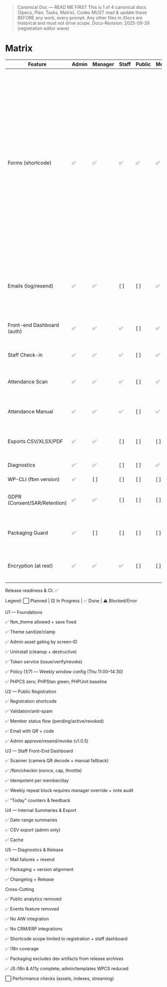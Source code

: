 > Canonical Doc — READ ME FIRST
> This is 1 of 4 canonical docs (Specs, Plan, Tasks, Matrix).
> Codex MUST read & update these BEFORE any work, every prompt.
> Any other files in /Docs are historical and must not drive scope.
> Docs-Revision: 2025-09-26 (registration editor wave)

# Matrix

| Feature | Admin | Manager | Staff | Public | Mobile | A11y | Security | PHPCS | PHPStan | Unit | Integration | E2E | Docs | Notes |
| --- | --- | --- | --- | --- | --- | --- | --- | --- | --- | --- | --- | --- | --- | --- |
| Forms (shortcode) | ✅ | ✅ | ✅ | ✅ | ✅ | ✅ | ✅ | ✅ | ✅ | ✅ | ✅ | [ ] | ✅ | v1.1.1: shortcode hardened + admin approval/resend coverage; v1.4.0 editor modal preview + upload/consent hardening; v1.5.0 toolbar coverage + sanitized preview warnings; v1.7.0 conditional visibility phase-2 (groups, AND/OR, multi-action); v1.8.0 rule import/export + presets + perf/a11y; v1.9.0 import diff viewer + debugger timing traces |
| Emails (log/resend) | ✅ | ✅ | [ ] | [ ] | ✅ | ✅ | ✅ | ✅ | ✅ | ✅ | [ ] | [ ] | ✅ | v1.1.1: diagnostics resend log with rate limiting; v1.5.0: welcome/admin emails escaped + review link guards |
| Front-end Dashboard (auth) | ✅ | ✅ | ✅ | [ ] | ✅ | ✅ | ✅ | ✅ | ✅ | ✅ | [ ] | [ ] | ✅ | v1.1.1: scanner UI + REST nonce/throttle coverage |
| Staff Check-in | ✅ | ✅ | ✅ | [ ] | ✅ | ✅ | ✅ | ✅ | ✅ | ✅ | ✅ | [ ] | ✅ | v1.1.1: /fbm/checkin throttling + override audit |
| Attendance Scan | ✅ | ✅ | ✅ | [ ] | ✅ | ✅ | ✅ | ✅ | ✅ | ✅ | [ ] | [ ] | ✅ | v1.1.1: camera module + duplicate feedback |
| Attendance Manual | ✅ | ✅ | ✅ | [ ] | ✅ | ✅ | ✅ | ✅ | ✅ | ✅ | ✅ | [ ] | ✅ | v1.1.1: manual fallback + manager override workflow |
| Exports CSV/XLSX/PDF | ✅ | ✅ | [ ] | [ ] | [ ] | [ ] | ✅ | ✅ | ✅ | ✅ | [ ] | [ ] | ✅ | v1.0.10: streaming CSV with cache + BOM |
| Diagnostics | ✅ | ✅ | [ ] | [ ] | ✅ | ✅ | ✅ | ✅ | ✅ | ✅ | [ ] | [ ] | ✅ | Token probe, mail failure log, resend gating |
| WP-CLI (fbm version) | ✅ | [ ] | [ ] | [ ] | [ ] | [ ] | ✅ | ✅ | ✅ | ✅ | [ ] | [ ] | ✅ | [Tasks](Tasks.md) |
| GDPR (Consent/SAR/Retention) | ✅ | ✅ | [ ] | [ ] | [ ] | [ ] | ✅ | ✅ | ✅ | ✅ | [ ] | [ ] | ✅ | v1.0.10: WP privacy exporter/eraser hooks + policy text. |
| Packaging Guard | ✅ | [ ] | [ ] | [ ] | [ ] | [ ] | ✅ | ✅ | ✅ | ✅ | ✅ | [ ] | ✅ | v1.1.1: bin/package.sh manifest + version alignment |
| Encryption (at rest) | ✅ | ✅ | ✅ | [ ] | [ ] | [ ] | ✅ | ✅ | ✅ | ✅ | ✅ | [ ] | ✅ | Envelope encryption with AES-256-GCM + HKDF master key (v1.3.0) |



Release readiness & CI: ✅


Legend: ⬜ Planned | 🟨 In Progress | ✅ Done | ⚠️ Blocked/Error

U1 — Foundations

✅ fbm_theme allowed + save fixed

✅ Theme sanitize/clamp

✅ Admin asset gating by screen-ID

✅ Uninstall (cleanup + destructive)

✅ Token service (issue/verify/revoke)

✅ Policy (1/7) — Weekly window config (Thu 11:00–14:30)

✅ PHPCS zero; PHPStan green; PHPUnit baseline

U2 — Public Registration

✅ Registration shortcode

✅ Validation/anti-spam

✅ Member status flow (pending/active/revoked)

✅ Email with QR + code

✅ Admin approve/resend/revoke (v1.0.5)

U3 — Staff Front-End Dashboard

✅ Scanner (camera QR decode + manual fallback)

✅ /fbm/checkin (nonce, cap, throttle)

✅ Idempotent per member/day

✅ Weekly repeat block requires manager override + note audit

✅ “Today” counters & feedback

U4 — Internal Summaries & Export

✅ Date-range summaries

✅ CSV export (admin only)

✅ Cache

U5 — Diagnostics & Release

✅ Mail failures + resend

✅ Packaging + version alignment

✅ Changelog + Release


Cross-Cutting

✅ Public analytics removed

✅ Events feature removed

✅ No AIW integration

✅ No CRM/ERP integrations

✅ Shortcode scope limited to registration + staff dashboard

✅ i18n coverage

✅ Packaging excludes dev artifacts from release archives

✅ JS i18n & A11y complete; admin/templates WPCS reduced

⬜ Performance checks (assets, indexes, streaming)


